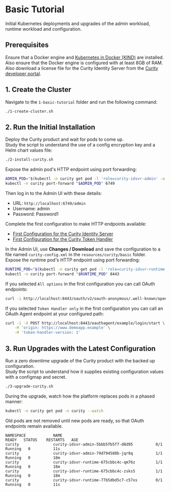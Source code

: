 # Basic Tutorial

Initial Kubernetes deployments and upgrades of the admin workload, runtime workload and configuration.

## Prerequisites

Ensure that a Docker engine and [Kubernetes in Docker (KIND)](https://kind.sigs.k8s.io/docs/user/quick-start/) are installed.\
Also ensure that the Docker engine is configured with at least 8GB of RAM.\
Also download a license file for the Curity Identity Server from the [Curity developer portal](https://developer.curity.io/).

## 1. Create the Cluster

Navigate to the  `1-basic-tutorial` folder and run the following command:

```bash
./1-create-cluster.sh
```

## 2. Run the Initial Installation

Deploy the Curity product and wait for pods to come up.\
Study the script to understand the use of a config encryption key and a Helm chart values file:

```bash
./2-install-curity.sh
```

Expose the admin pod's HTTP endpoint using port forwarding:

```bash
ADMIN_POD="$(kubectl -n curity get pod -l 'role=curity-idsvr-admin' -o jsonpath='{.items[0].metadata.name}')"
kubectl -n curity port-forward "$ADMIN_POD" 6749
```

Then log in to the Admin UI with these details:

- URL: `http://localhost:6749/admin`
- Username: admin
- Password: Password1

Complete the first configuration to make HTTP endpoints available:

- [First Configuration for the Curity Identity Server](https://curity.io/resources/learn/first-config/)
- [First Configuration for the Curity Token Handler](https://curity.io/resources/learn/token-handler-first-configuration/)

In the Admin UI, use **Changes / Download** and save the configuration to a file named `curity-config.xml` in the `resources/curity/basic` folder.\
Expose the runtime pod's HTTP endpoint using port forwarding:

```bash
RUNTIME_POD="$(kubectl -n curity get pod -l 'role=curity-idsvr-runtime' -o jsonpath='{.items[0].metadata.name}' | tail -n 1)"
kubectl -n curity port-forward "$RUNTIME_POD" 8443
```

If you selected `All options` in the first configuration you can call OAuth endpoints:

```bash
curl -i http://localhost:8443/oauth/v2/oauth-anonymous/.well-known/openid-configuration
```

If you selected `Token Handler only` in the first configuration you can call an OAuth Agent endpoint at your configured path:

```bash
curl -i -X POST http://localhost:8443/oauthagent/example/login/start \
    -H 'origin: https://www.demoapp.example' \
    -H 'token-handler-version: 1'
```

## 3. Run Upgrades with the Latest Configuration

Run a zero downtime upgrade of the Curity product with the backed up configuration.\
Study the script to understand how it supplies existing configuration values with a configmap and secret.

```bash
./3-upgrade-curity.sh
```

During the upgrade, watch how the platform replaces pods in a phased manner:

```bash
kubectl -n curity get pod -n curity --watch
```

Old pods are not removed until new pods are ready, so that OAuth endpoints remain available.

```text
NAMESPACE            NAME                                         READY   STATUS    RESTARTS   AGE
curity               curity-idsvr-admin-5bbb5fb5f7-d8d95          0/1     Running   0          11s
curity               curity-idsvr-admin-79d794588b-jqr8q          1/1     Running   0          18m
curity               curity-idsvr-runtime-675cbbc4c-qm76z         1/1     Running   0          18m
curity               curity-idsvr-runtime-675cbbc4c-zsks5         1/1     Running   0          18m
curity               curity-idsvr-runtime-77b5dbd5c7-c57xs        0/1     Running   0          11s
```
